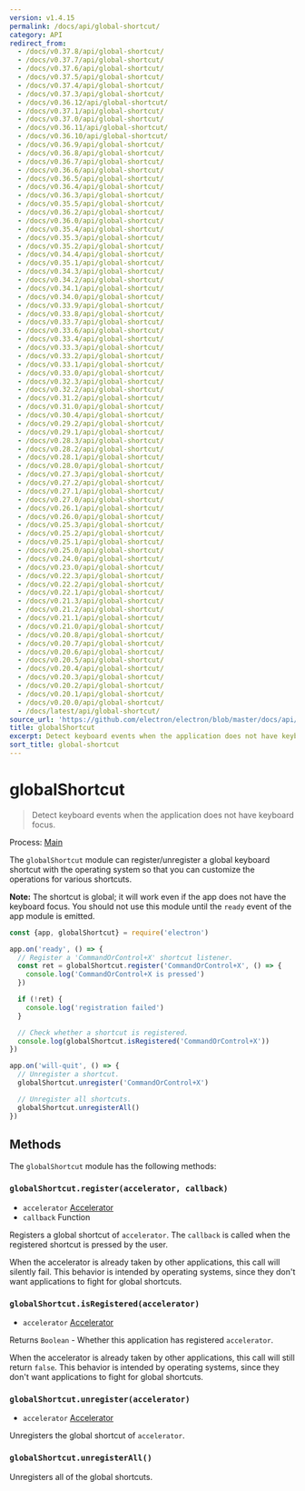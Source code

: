 ```yaml
---
version: v1.4.15
permalink: /docs/api/global-shortcut/
category: API
redirect_from:
  - /docs/v0.37.8/api/global-shortcut/
  - /docs/v0.37.7/api/global-shortcut/
  - /docs/v0.37.6/api/global-shortcut/
  - /docs/v0.37.5/api/global-shortcut/
  - /docs/v0.37.4/api/global-shortcut/
  - /docs/v0.37.3/api/global-shortcut/
  - /docs/v0.36.12/api/global-shortcut/
  - /docs/v0.37.1/api/global-shortcut/
  - /docs/v0.37.0/api/global-shortcut/
  - /docs/v0.36.11/api/global-shortcut/
  - /docs/v0.36.10/api/global-shortcut/
  - /docs/v0.36.9/api/global-shortcut/
  - /docs/v0.36.8/api/global-shortcut/
  - /docs/v0.36.7/api/global-shortcut/
  - /docs/v0.36.6/api/global-shortcut/
  - /docs/v0.36.5/api/global-shortcut/
  - /docs/v0.36.4/api/global-shortcut/
  - /docs/v0.36.3/api/global-shortcut/
  - /docs/v0.35.5/api/global-shortcut/
  - /docs/v0.36.2/api/global-shortcut/
  - /docs/v0.36.0/api/global-shortcut/
  - /docs/v0.35.4/api/global-shortcut/
  - /docs/v0.35.3/api/global-shortcut/
  - /docs/v0.35.2/api/global-shortcut/
  - /docs/v0.34.4/api/global-shortcut/
  - /docs/v0.35.1/api/global-shortcut/
  - /docs/v0.34.3/api/global-shortcut/
  - /docs/v0.34.2/api/global-shortcut/
  - /docs/v0.34.1/api/global-shortcut/
  - /docs/v0.34.0/api/global-shortcut/
  - /docs/v0.33.9/api/global-shortcut/
  - /docs/v0.33.8/api/global-shortcut/
  - /docs/v0.33.7/api/global-shortcut/
  - /docs/v0.33.6/api/global-shortcut/
  - /docs/v0.33.4/api/global-shortcut/
  - /docs/v0.33.3/api/global-shortcut/
  - /docs/v0.33.2/api/global-shortcut/
  - /docs/v0.33.1/api/global-shortcut/
  - /docs/v0.33.0/api/global-shortcut/
  - /docs/v0.32.3/api/global-shortcut/
  - /docs/v0.32.2/api/global-shortcut/
  - /docs/v0.31.2/api/global-shortcut/
  - /docs/v0.31.0/api/global-shortcut/
  - /docs/v0.30.4/api/global-shortcut/
  - /docs/v0.29.2/api/global-shortcut/
  - /docs/v0.29.1/api/global-shortcut/
  - /docs/v0.28.3/api/global-shortcut/
  - /docs/v0.28.2/api/global-shortcut/
  - /docs/v0.28.1/api/global-shortcut/
  - /docs/v0.28.0/api/global-shortcut/
  - /docs/v0.27.3/api/global-shortcut/
  - /docs/v0.27.2/api/global-shortcut/
  - /docs/v0.27.1/api/global-shortcut/
  - /docs/v0.27.0/api/global-shortcut/
  - /docs/v0.26.1/api/global-shortcut/
  - /docs/v0.26.0/api/global-shortcut/
  - /docs/v0.25.3/api/global-shortcut/
  - /docs/v0.25.2/api/global-shortcut/
  - /docs/v0.25.1/api/global-shortcut/
  - /docs/v0.25.0/api/global-shortcut/
  - /docs/v0.24.0/api/global-shortcut/
  - /docs/v0.23.0/api/global-shortcut/
  - /docs/v0.22.3/api/global-shortcut/
  - /docs/v0.22.2/api/global-shortcut/
  - /docs/v0.22.1/api/global-shortcut/
  - /docs/v0.21.3/api/global-shortcut/
  - /docs/v0.21.2/api/global-shortcut/
  - /docs/v0.21.1/api/global-shortcut/
  - /docs/v0.21.0/api/global-shortcut/
  - /docs/v0.20.8/api/global-shortcut/
  - /docs/v0.20.7/api/global-shortcut/
  - /docs/v0.20.6/api/global-shortcut/
  - /docs/v0.20.5/api/global-shortcut/
  - /docs/v0.20.4/api/global-shortcut/
  - /docs/v0.20.3/api/global-shortcut/
  - /docs/v0.20.2/api/global-shortcut/
  - /docs/v0.20.1/api/global-shortcut/
  - /docs/v0.20.0/api/global-shortcut/
  - /docs/latest/api/global-shortcut/
source_url: 'https://github.com/electron/electron/blob/master/docs/api/global-shortcut.md'
title: globalShortcut
excerpt: Detect keyboard events when the application does not have keyboard focus.
sort_title: global-shortcut
---
```

# globalShortcut

> Detect keyboard events when the application does not have keyboard focus.

Process: [Main]({{site.baseurl}}/docs/glossary#main-process)

The `globalShortcut` module can register/unregister a global keyboard shortcut with the operating system so that you can customize the operations for various shortcuts.

**Note:** The shortcut is global; it will work even if the app does not have the keyboard focus. You should not use this module until the `ready` event of the app module is emitted.

```javascript
const {app, globalShortcut} = require('electron')

app.on('ready', () => {
  // Register a 'CommandOrControl+X' shortcut listener.
  const ret = globalShortcut.register('CommandOrControl+X', () => {
    console.log('CommandOrControl+X is pressed')
  })

  if (!ret) {
    console.log('registration failed')
  }

  // Check whether a shortcut is registered.
  console.log(globalShortcut.isRegistered('CommandOrControl+X'))
})

app.on('will-quit', () => {
  // Unregister a shortcut.
  globalShortcut.unregister('CommandOrControl+X')

  // Unregister all shortcuts.
  globalShortcut.unregisterAll()
})
```

## Methods

The `globalShortcut` module has the following methods:

### `globalShortcut.register(accelerator, callback)`

*   `accelerator` [Accelerator]({{site.baseurl}}/docs/api/accelerator)
*   `callback` Function

Registers a global shortcut of `accelerator`. The `callback` is called when the registered shortcut is pressed by the user.

When the accelerator is already taken by other applications, this call will silently fail. This behavior is intended by operating systems, since they don't want applications to fight for global shortcuts.

### `globalShortcut.isRegistered(accelerator)`

*   `accelerator` [Accelerator]({{site.baseurl}}/docs/api/accelerator)

Returns `Boolean` - Whether this application has registered `accelerator`.

When the accelerator is already taken by other applications, this call will still return `false`. This behavior is intended by operating systems, since they don't want applications to fight for global shortcuts.

### `globalShortcut.unregister(accelerator)`

*   `accelerator` [Accelerator]({{site.baseurl}}/docs/api/accelerator)

Unregisters the global shortcut of `accelerator`.

### `globalShortcut.unregisterAll()`

Unregisters all of the global shortcuts.
